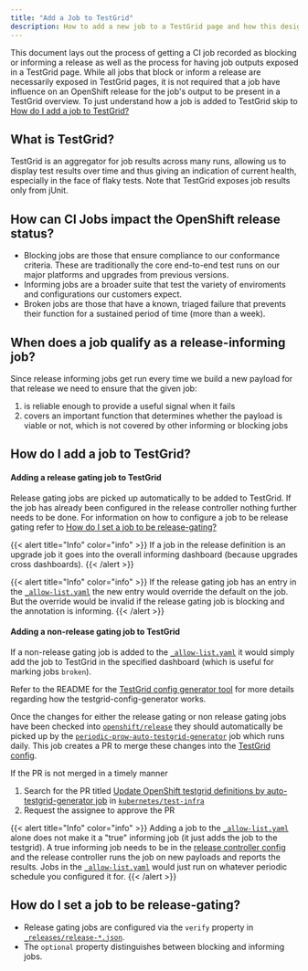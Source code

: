 ```yaml
---
title: "Add a Job to TestGrid"
description: How to add a new job to a TestGrid page and how this designation relates to release gating configuration.
---
```

This document lays out the process of getting a CI job recorded as blocking or informing a release as well as the process for having job outputs exposed in a TestGrid page. While all jobs that block or inform a release are necessarily exposed in TestGrid pages, it is not required that a job have influence on an OpenShift release for the job's output to be present in a TestGrid overview.
To just understand how a job is added to TestGrid skip to [How do I add a job to TestGrid?](#how-do-i-add-a-job-to-testgrid)

## What is TestGrid?
TestGrid is an aggregator for job results across many runs, allowing us to display test results over time and thus giving an indication of current health, especially in the face of flaky tests. Note that TestGrid exposes job results only from jUnit.

## How can CI Jobs impact the OpenShift release status?
* Blocking jobs are those that ensure compliance to our conformance criteria. These are traditionally the core end-to-end test runs on our major platforms and upgrades from previous versions. 
* Informing jobs are a broader suite that test the variety of enviroments and configurations our customers expect. 
* Broken jobs are those that have a known, triaged failure that prevents their function for a sustained period of time (more than a week).

## When does a job qualify as a release-informing job?
Since release informing jobs get run every time we build a new payload for that release we need to ensure that the given job:
1) is reliable enough to provide a useful signal when it fails
2) covers an important function that determines whether the payload is viable or not, which is not covered by other informing or blocking jobs


## How do I add a job to TestGrid?

#### Adding a release gating job to TestGrid
Release gating jobs are picked up automatically to be added to TestGrid. If the job has already been configured in the release controller nothing further needs to be done. For information on how to configure a job to be release gating refer to [How do I set a job to be release-gating?](#how-do-i-set-a-job-to-be-release-gating)

{{< alert title="Info" color="info" >}}
If a job in the release definition is an upgrade job it goes into the overall informing dashboard (because upgrades cross dashboards).
{{< /alert >}}

{{< alert title="Info" color="info" >}}
If the release gating job has an entry in the [`_allow-list.yaml`](https://github.com/openshift/release/blob/master/core-services/testgrid-config-generator/_allow-list.yaml) the new entry would override the default on the job. But the override would be invalid if the release gating job is blocking and the annotation is informing.
{{< /alert >}}

#### Adding a non-release gating job to TestGrid
If a non-release gating job is added to the [`_allow-list.yaml`](https://github.com/openshift/release/blob/master/core-services/testgrid-config-generator/_allow-list.yaml) it would simply add the job to TestGrid in the specified dashboard (which is useful for marking jobs `broken`).

Refer to the README for the [TestGrid config generator tool](https://github.com/openshift/ci-tools/tree/master/cmd/testgrid-config-generator) for more details regarding how the testgrid-config-generator works.

Once the changes for either the release gating or non release gating jobs have been checked into [`openshift/release`](https://github.com/openshift/release) they should automatically be picked up by the [`periodic-prow-auto-testgrid-generator`](https://prow.ci.openshift.org/?job=periodic-prow-auto-testgrid-generator) job which runs daily. This job creates a PR to merge these changes into the [TestGrid config](https://github.com/kubernetes/test-infra/tree/master/config/testgrids/openshift). 

If the PR is not merged in a timely manner 
1. Search for the PR titled [Update OpenShift testgrid definitions by auto-testgrid-generator job](https://github.com/kubernetes/test-infra/pulls?q=is%3Apr+is%3Aopen+Update+OpenShift+testgrid+definitions+by+auto-testgrid-generator+job) in [`kubernetes/test-infra`](https://github.com/kubernetes/test-infra)
2. Request the assignee to approve the PR

{{< alert title="Info" color="info" >}}
Adding a job to the [`_allow-list.yaml`](https://github.com/openshift/release/blob/master/core-services/testgrid-config-generator/_allow-list.yaml) alone does not make it a "true" informing job (it just adds the job to the testgrid).
A true informing job needs to be in the [release controller config](https://github.com/openshift/release/tree/master/core-services/release-controller/_releases) and the release controller runs the job on new payloads and reports the results. Jobs in the [`_allow-list.yaml`](https://github.com/openshift/release/blob/master/core-services/testgrid-config-generator/_allow-list.yaml) would just run on whatever periodic schedule you configured it for.
{{< /alert >}}

## How do I set a job to be release-gating?
* Release gating jobs are configured via the `verify` property in [`_releases/release-*.json`](https://github.com/openshift/release/tree/master/core-services/release-controller/_releases). 
* The `optional` property distinguishes between blocking and informing jobs.

